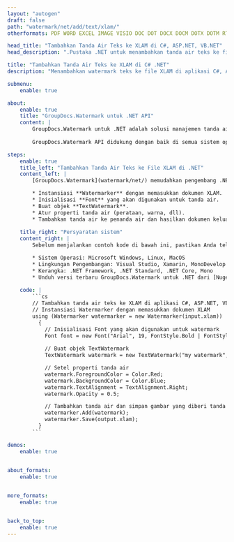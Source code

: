 ```yaml
---
layout: "autogen"
draft: false
path: "watermark/net/add/text/xlam/"
otherformats: PDF WORD EXCEL IMAGE VISIO DOC DOT DOCX DOCM DOTX DOTM RTF TXT XLSX XLSM XLTM XLT XLTX XLS XLSB SXC PPTX PPTM PPSX PPSM POTM POT POTX PPT PPS ODT BMP GIF JPEG JP2 PNG TIFF WEBP VSD VDX VSDX VSTX VSX VSSX VSDM VSSM VSTM VTX VDW VSS VST

head_title: "Tambahkan Tanda Air Teks ke XLAM di C#, ASP.NET, VB.NET"
head_description: ".Pustaka .NET untuk menambahkan tanda air teks ke file XLAM di aplikasi C#, ASP.NET, VB.NET & .NET Core menggunakan API GroupDocs.Watermark untuk .NET."

title: "Tambahkan Tanda Air Teks ke XLAM di C# .NET"
description: "Menambahkan watermark teks ke file XLAM di aplikasi C#, ASP.NET, VB.NET & .NET Core. Kelola ukuran tanda air, jenis font, sudut rotasi, dan posisi tanda air pada halaman dokumen, sesuai kebutuhan Anda."

submenu:
    enable: true

about:
    enable: true
    title: "GroupDocs.Watermark untuk .NET API"
    content: |
        GroupDocs.Watermark untuk .NET adalah solusi manajemen tanda air lengkap untuk aplikasi .NET. Pengembang dapat dengan cepat melakukan operasi manipulasi tanda air seperti; tambahkan, edit, cari, dan hapus berbagai jenis tanda air dari dalam dokumen semua format file populer. Mendukung bekerja dengan teks dan tanda air gambar dalam berbagai dokumen termasuk PDF, Microsoft Word, Excel, PowerPoint, Visio, Email dan format gambar.
        
        GroupDocs.Watermark API didukung dengan baik di semua sistem operasi dan platform utama termasuk .NET Framework, .NET Standard, .NET Core, Mono, dan Xamarin.

steps:
    enable: true
    title_left: "Tambahkan Tanda Air Teks ke File XLAM di .NET"
    content_left: |
        [GroupDocs.Watermark](watermark/net/) memudahkan pengembang .NET untuk menambahkan tanda air teks dalam aplikasi mereka dengan menerapkan beberapa langkah mudah.

        * Instansiasi **Watermarker** dengan memasukkan dokumen XLAM.
        * Inisialisasi **Font** yang akan digunakan untuk tanda air.
        * Buat objek **TextWatermark**.
        * Atur properti tanda air (perataan, warna, dll).
        * Tambahkan tanda air ke penanda air dan hasilkan dokumen keluaran.
        
    title_right: "Persyaratan sistem"
    content_right: |
        Sebelum menjalankan contoh kode di bawah ini, pastikan Anda telah menginstal prasyarat berikut di sistem Anda.

        * Sistem Operasi: Microsoft Windows, Linux, MacOS
        * Lingkungan Pengembangan: Visual Studio, Xamarin, MonoDevelop
        * Kerangka: .NET Framework, .NET Standard, .NET Core, Mono
        * Unduh versi terbaru GroupDocs.Watermark untuk .NET dari [Nuget](https://www.nuget.org/packages/GroupDocs.Watermark)
        
    code: |
        ```cs
        // Tambahkan tanda air teks ke XLAM di aplikasi C#, ASP.NET, VB.NET & .NET Core
        // Instansiasi Watermarker dengan memasukkan dokumen XLAM
        using (Watermarker watermarker = new Watermarker(input.xlam))
          {
            // Inisialisasi Font yang akan digunakan untuk watermark
            Font font = new Font("Arial", 19, FontStyle.Bold | FontStyle.Italic);
            
            // Buat objek TextWatermark
            TextWatermark watermark = new TextWatermark("my watermark", font);

            // Setel properti tanda air
            watermark.ForegroundColor = Color.Red;
            watermark.BackgroundColor = Color.Blue;
            watermark.TextAlignment = TextAlignment.Right;
            watermark.Opacity = 0.5;

            // Tambahkan tanda air dan simpan gambar yang diberi tanda air
            watermarker.Add(watermark);
            watermarker.Save(output.xlam);
          }
        ```        

demos:
    enable: true
        

about_formats:
    enable: true


more_formats:
    enable: true


back_to_top:
    enable: true
---
```

